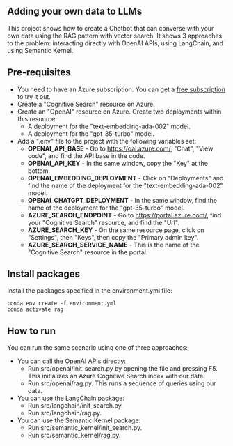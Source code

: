 ## Adding your own data to LLMs

This project shows how to create a Chatbot that can converse with your own data using the RAG pattern with vector search. It shows 3 approaches to the problem: interacting directly with OpenAI APIs, using LangChain, and using Semantic Kernel. 


## Pre-requisites
- You need to have an Azure subscription. You can get a [free subscription](https://azure.microsoft.com/en-us/free) to try it out.
- Create a "Cognitive Search" resource on Azure.
- Create an "OpenAI" resource on Azure. Create two deployments within this resource: 
    - A deployment for the "text-embedding-ada-002" model.
    - A deployment for the "gpt-35-turbo" model.
- Add a ".env" file to the project with the following variables set:
    - **OPENAI_API_BASE** - Go to https://oai.azure.com/, "Chat", "View code", and find the API base in the code.
    - **OPENAI_API_KEY** - In the same window, copy the "Key" at the bottom.
    - **OPENAI_EMBEDDING_DEPLOYMENT** - Click on "Deployments" and find the name of the deployment for the "text-embedding-ada-002" model.
    - **OPENAI_CHATGPT_DEPLOYMENT** - In the same window, find the name of the deployment for the "gpt-35-turbo" model.
    - **AZURE_SEARCH_ENDPOINT** - Go to https://portal.azure.com/, find your "Cognitive Search" resource, and find the "Url".
    - **AZURE_SEARCH_KEY** - On the same resource page, click on "Settings", then "Keys", then copy the "Primary admin key".
    - **AZURE_SEARCH_SERVICE_NAME** - This is the name of the "Cognitive Search" resource in the portal.


## Install packages

Install the packages specified in the environment.yml file:

```
conda env create -f environment.yml
conda activate rag
```


## How to run

You can run the same scenario using one of three approaches:
- You can call the OpenAI APIs directly:
    - Run src/openai/init_search.py by opening the file and pressing F5. This initializes an Azure Cognitive Search index with our data.
    - Run src/openai/rag.py. This runs a sequence of queries using our data.
- You can use the LangChain package:
    - Run src/langchain/init_search.py.
    - Run src/langchain/rag.py.
- You can use the Semantic Kernel package:
    - Run src/semantic_kernel/init_search.py.
    - Run src/semantic_kernel/rag.py.
